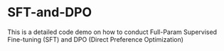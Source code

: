 # SFT-and-DPO
This is a detailed code demo on how to conduct Full-Param Supervised Fine-tuning (SFT)  and DPO (Direct Preference Optimization)
